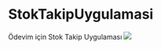 # StokTakipUygulamasi
Ödevim için Stok Takip Uygulaması
<img src="https://img001.prntscr.com/file/img001/f-Twu3qqRqWqqSrstWWiiA.png">
